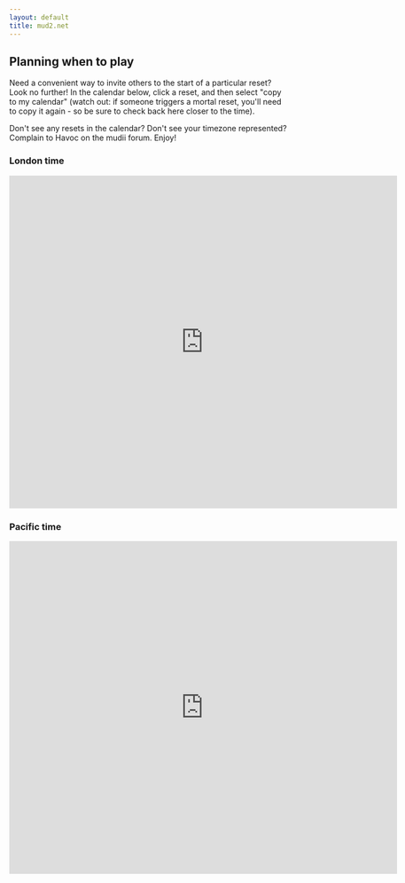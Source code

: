```yaml
---
layout: default
title: mud2.net
---
```


## Planning when to play

Need a convenient way to invite others to the start of a particular reset? Look no further! In the calendar below, click a reset, and then select "copy to my calendar" (watch out: if someone triggers a mortal reset, you'll need to copy it again - so be sure to check back here closer to the time).

Don't see any resets in the calendar? Don't see your timezone represented? Complain to Havoc on the mudii forum. Enjoy!

### London time

<iframe src="https://calendar.google.com/calendar/b/2/embed?title=mudii.co.uk%20resets%20(public%20google%20calendar)&amp;showPrint=0&amp;showCalendars=0&amp;mode=WEEK&amp;height=600&amp;wkst=1&amp;bgcolor=%23FFFFFF&amp;src=kk6ka18444imu141gfdukha0ts%40group.calendar.google.com&amp;color=%23853104&amp;ctz=Europe%2FLondon" style="border-width:0" width="700" height="600" frameborder="0" scrolling="no"></iframe>

### Pacific time

<iframe src="https://calendar.google.com/calendar/b/2/embed?title=mudii.co.uk%20resets%20(public%20google%20calendar)&amp;showPrint=0&amp;showCalendars=0&amp;mode=WEEK&amp;height=600&amp;wkst=1&amp;bgcolor=%23FFFFFF&amp;src=kk6ka18444imu141gfdukha0ts%40group.calendar.google.com&amp;color=%23853104&amp;ctz=America%2FVancouver" style="border-width:0" width="700" height="600" frameborder="0" scrolling="no"></iframe>
